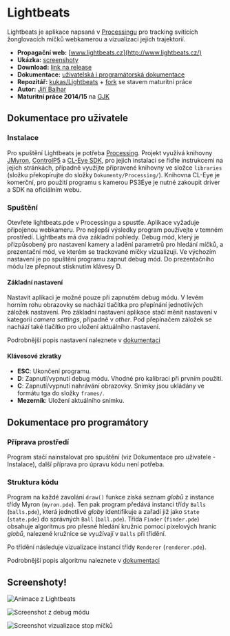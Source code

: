 # Lightbeats

Lightbeats je aplikace napsaná v [Processingu](https://processing.org/) pro tracking svítících žonglovacích míčků webkamerou a vizualizaci jejich trajektorií.

- **Propagační web:** [www.lightbeats.cz](http://www.lightbeats.cz/)  
- **Ukázka:** [screenshoty](https://github.com/kukas/Lightbeats/#screenshoty)
- **Download:** [link na release](https://github.com/kukas/Lightbeats/releases)
- **Dokumentace:** [uživatelská i programátorská dokumentace](https://github.com/kukas/Lightbeats/blob/master/docs/lightbeats_dokumentace.pdf)
- **Repozitář:** [kukas/Lightbeats](http://github.com/kukas/Lightbeats) + [fork](http://github.com/gjkcz/Lightbeats) se stavem maturitní práce
- **Autor:** [Jiří Balhar](http://kukas.homenet.org/)
- **Maturitní práce 2014/15** na [GJK](https://github.com/gjkcz/gjkcz)

## Dokumentace pro uživatele
### Instalace
Pro spuštění Lightbeats je potřeba [Processing](https://processing.org/download/?processing). Projekt využívá knihovny [JMyron](http://webcamxtra.sourceforge.net/download.shtml), [ControlP5](http://www.sojamo.de/libraries/controlP5/) a [CL-Eye SDK](https://codelaboratories.com/about/), pro jejich instalaci se řiďte instrukcemi na jejich stránkách, případně využijte připravené knihovny ve složce `libraries` (složku překopírujte do složky `Dokumenty/Processing/`). Knihovna CL-Eye je komerční, pro použití programu s kamerou PS3Eye je nutné zakoupit driver a SDK na oficiálním webu.

### Spuštění
Otevřete lightbeats.pde v Processingu a spustťe. Aplikace vyžaduje připojenou webkameru. Pro nejlepší výsledky program používejte v temném prostředí.
Lightbeats má dva základní pohledy. Debug mód, který je přizpůsobený pro nastavení kamery a ladění parametrů pro hledání míčků, a prezentační mód, ve kterém se trackované míčky vizualizují. Ve výchozím nastavení je po spuštění programu zapnut debug mód. Do prezentačního módu lze přepnout stisknutím klávesy D.

#### Základní nastavení
Nastavit aplikaci je možné pouze při zapnutém debug módu. V levém horním rohu obrazovky se nachází tlačítka pro přepínání jednotlivých záložek nastavení. Pro základní nastavení aplikace stačí měnit nastavení v kategorii _camera settings_, případně v _other_. Pod přepínačem záložek se nachází také tlačítko pro uložení aktuálního nastavení.

Podrobnější popis nastavení naleznete v [dokumentaci](https://github.com/kukas/Lightbeats/blob/master/docs/lightbeats_dokumentace.pdf)

#### Klávesové zkratky
* **ESC**: Ukončení programu.
* **D**: Zapnutí/vypnutí debug módu. Vhodné pro kalibraci při prvním použití.
* **C**: Zapnutí/vypnutí nahrávání obrazovky. Snímky jsou ukládány ve formátu tga do složky `frames/`.
* **Mezerník**: Uložení aktuálního snímku.

## Dokumentace pro programátory
### Příprava prostředí
Program stačí nainstalovat pro spuštění (viz Dokumentace pro uživatele - Instalace), další příprava pro úpravu kódu není potřeba.

### Struktura kódu
Program na každé zavolání `draw()` funkce získá seznam _globů_ z instance třídy Myron (`myron.pde`). Ten pak program předává instanci třídy `Balls` (`balls.pde`), která jednotlivé _globy_ identifikuje a zařadí již jako `State` (`state.pde`) do správných `Ball` (`ball.pde`).
Třída `Finder` (`finder.pde`) obsahuje algoritmus pro přesné hledání kružnic pomocí pixelových hranic _globů_, nalezené kružnice se využívají v `Balls` při třídění.

Po třídění následuje vizualizace instancí třídy `Renderer` (`renderer.pde`).

Podrobnější popis algoritmu naleznete v [dokumentaci](https://github.com/kukas/Lightbeats/blob/master/docs/lightbeats_dokumentace.pdf)

## Screenshoty!
![Animace z Lightbeats](http://kukas.homenet.org/lightbeats/animated.gif "Kachny!")

![Screenshot z debug módu](http://kukas.homenet.org/lightbeats/debug.jpg "Debug mód")

![Screenshot vizualizace stop míčků](http://kukas.homenet.org/lightbeats/snail.jpg "Vizualizace stop")
